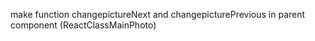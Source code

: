 make function changepictureNext and changepicturePrevious in parent component (ReactClassMainPhoto)
